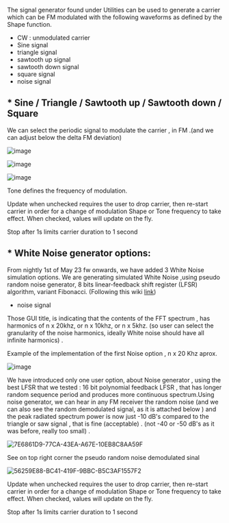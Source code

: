 The signal generator found under Utilities can be used to generate a carrier which can be FM modulated with the following waveforms as defined by the Shape function.
* CW : unmodulated carrier
* Sine signal
* triangle signal 
* sawtooth up signal
* sawtooth down signal 
* square signal
* noise signal

## * Sine / Triangle / Sawtooth up / Sawtooth down / Square
We can select the periodic signal to modulate the carrier , in FM .(and we can adjust below the delta FM deviation) 

![image](https://user-images.githubusercontent.com/86470699/235372191-87eeac6f-e9b1-4cf5-a060-96d1965587a7.png)

![image](https://user-images.githubusercontent.com/86470699/235372207-fe2eb3d1-8171-47ad-8e2d-56f0f1a45d59.png)

![image](https://user-images.githubusercontent.com/86470699/235372227-7bfee042-70aa-46c8-adad-974a879b4ce9.png)

Tone defines the frequency of modulation.

Update when unchecked requires the user to drop carrier, then re-start carrier in order for a change of modulation Shape or Tone frequency to take effect. When checked, values will update on the fly.

Stop after 1s limits carrier duration to 1 second

## * White Noise generator options:
From nightly 1st of May 23 fw onwards, we have added 3 White Noise simulation options.
We are generating simulated White Noise ,using pseudo random noise generator, 8 bits  linear-feedback shift register (LFSR) algorithm, variant Fibonacci.  (Following this wiki [link](https://en.wikipedia.org/wiki/Linear-feedback_shift_register)) 

* noise signal

Those GUI title, is indicating that the contents of the FFT spectrum , has harmonics of n x 20khz,  or n x 10khz, or n x 5khz.
(so user can select the granularity of the noise harmonics, ideally White noise should have all infinite harmonics) .


 Example of the implementation of the first Noise option , n x 20 Khz aprox.

![image](https://user-images.githubusercontent.com/86470699/235372877-9eecb03d-ac05-46d5-be43-858fb8d4d15a.png)

We have  introduced  only one user option, about Noise generator , using the best LFSR that we tested : 16 bit polynomial feedback LFSR , that has longer random sequence period and produces more continuous spectrum.Using noise generator, we can hear in any FM receiver the random noise (and we can also see the random demodulated signal, as it is attached below ) and the peak radiated spectrum power is now just -10 dB's compared to the triangle or saw signal , that is fine (acceptable) . (not -40 or -50 dB's as it was before, really too small) .


![7E6861D9-77CA-43EA-A67E-10EB8C8AA59F](https://user-images.githubusercontent.com/86470699/236649462-4b835635-a3cb-4f27-aea3-bed659d2d8df.png)

See on top right corner the pseudo random noise demodulated sinal

![56259E88-BC41-419F-9BBC-B5C3AF1557F2](https://user-images.githubusercontent.com/86470699/236649465-7fa28ded-d79c-4d4e-9504-05ce04c48a47.png)


Update when unchecked requires the user to drop carrier, then re-start carrier in order for a change of modulation Shape or Tone frequency to take effect. When checked, values will update on the fly.

Stop after 1s limits carrier duration to 1 second

